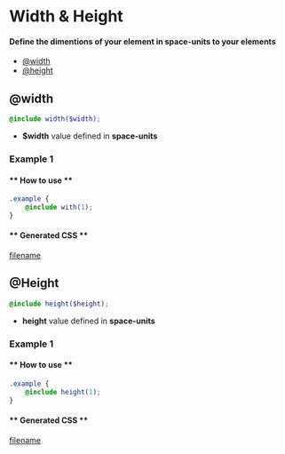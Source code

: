 # Width & Height
#### Define the dimentions of your element in space-units to your elements

- [@width](#width)
- [@height](#height)

## @width

```scss
@include width($width);
```

- **$width** value defined in **space-units**

### Example 1
<!-- tabs:start -->

#### ** How to use **
```scss
.example {
	@include with(1);
}
``` 
#### ** Generated CSS **
[filename](_examples/width.md ':include')

<!-- tabs:end -->

## @Height

```scss
@include height($height);
```

- **height** value defined in **space-units**

### Example 1
<!-- tabs:start -->

#### ** How to use **
```scss
.example {
	@include height(1);
}
``` 
#### ** Generated CSS **
[filename](_examples/height.md ':include')

<!-- tabs:end -->
